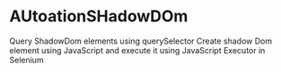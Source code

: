# AUtoationSHadowDOm
Query ShadowDom elements using querySelector
Create shadow Dom element using JavaScript and execute it using JavaScript Executor in Selenium
